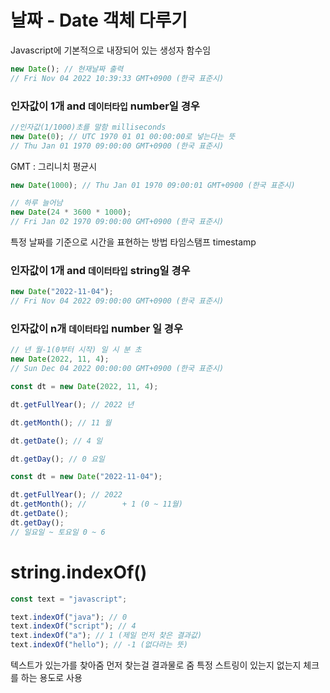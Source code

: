 # 날짜 - Date 객체 다루기

Javascript에 기본적으로 내장되어 있는 생성자 함수임

```js
new Date(); // 현재날짜 출력
// Fri Nov 04 2022 10:39:33 GMT+0900 (한국 표준시)
```

### 인자값이 1개 and `데이터타입` number일 경우

```js
//인자값(1/1000)초를 말함 milliseconds
new Date(0); // UTC 1970 01 01 00:00:00로 넣는다는 뜻
// Thu Jan 01 1970 09:00:00 GMT+0900 (한국 표준시)
```

GMT : 그리니치 평균시

```js
new Date(1000); // Thu Jan 01 1970 09:00:01 GMT+0900 (한국 표준시)
```

```js
// 하루 늘어남
new Date(24 * 3600 * 1000);
// Fri Jan 02 1970 09:00:00 GMT+0900 (한국 표준시)
```

특정 날짜를 기준으로 시간을 표현하는 방법
타임스탬프 timestamp

### 인자값이 1개 and `데이터타입` string일 경우

```js
new Date("2022-11-04");
// Fri Nov 04 2022 09:00:00 GMT+0900 (한국 표준시)
```

### 인자값이 n개 `데이터타입` number 일 경우

```js
// 년 월-1(0부터 시작) 일 시 분 초
new Date(2022, 11, 4);
// Sun Dec 04 2022 00:00:00 GMT+0900 (한국 표준시)

const dt = new Date(2022, 11, 4);

dt.getFullYear(); // 2022 년

dt.getMonth(); // 11 월

dt.getDate(); // 4 일

dt.getDay(); // 0 요일
```

```js
const dt = new Date("2022-11-04");

dt.getFullYear(); // 2022
dt.getMonth(); //        + 1 (0 ~ 11월)
dt.getDate();
dt.getDay();
// 일요일 ~ 토요일 0 ~ 6
```

# string.indexOf()

```js
const text = "javascript";

text.indexOf("java"); // 0
text.indexOf("script"); // 4
text.indexOf("a"); // 1 (제일 먼저 찾은 결과값)
text.indexOf("hello"); // -1 (없다라는 뜻)
```

텍스트가 있는가를 찾아줌
먼저 찾는걸 결과물로 줌
특정 스트링이 있는지 없는지 체크를 하는 용도로 사용
